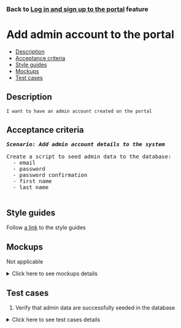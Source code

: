### Back to [Log in and sign up to the portal](../../README.md) feature

# Add admin account to the portal

- [Description](#description)
- [Acceptance criteria](#acceptance-criteria)
- [Style guides](#style-guides)
- [Mockups](#mockups)
- [Test cases](#test-cases)

## Description

    I want to have an admin account created on the portal

## Acceptance criteria

<pre>
<b><i>Scenario: Add admin account details to the system</i></b>

Create a script to seed admin data to the database:
  - email
  - password
  - password confirmation
  - first name
  - last name

</pre>

## Style guides

Follow [a link](https://www.figma.com/proto/0zkkf5WC77OSpvyD6YXpFE/Style-guides?page-id=0%3A1&node-id=19%3A5368&viewport=266%2C48%2C0.54&scaling=min-zoom&starting-point-node-id=19%3A5368) to the style guides

## Mockups

Not applicable

<details>
  <summary>Click here to see mockups details</summary>
</details>

## Test cases

1. Verify that admin data are successfully seeded in the database

<details>
  <summary>Click here to see test cases details</summary>

### **#1. Verify that admin data are successfully seeded in the database**

|Preconditions|Steps|Expected result
------|-------|----------
|- A script to seed data is created|1) Run the script to seed admin data|1) - The script run is successful.</br> - The database is populated with the admin account details|

</details>

